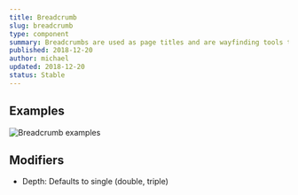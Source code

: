```yaml
---
title: Breadcrumb
slug: breadcrumb
type: component
summary: Breadcrumbs are used as page titles and are wayfinding tools to help users understand where they are in the application. Non-active breadcrumbs link to the screen they refer to.
published: 2018-12-20
author: michael
updated: 2018-12-20
status: Stable
---
```


##  Examples

![Breadcrumb examples](/static/images/breadcrumb.png)

## Modifiers
* Depth: Defaults to single (double, triple)